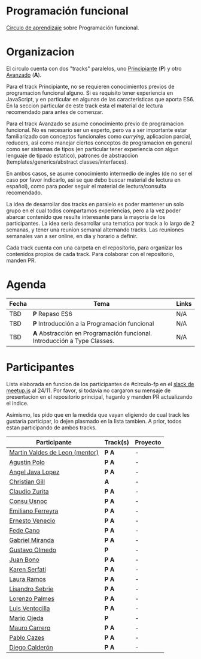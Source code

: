 # Programación funcional

[Circulo de aprendizaje](https://github.com/circulo-aprendizaje/organizacion) sobre Programación funcional.

# Organizacion

El circulo cuenta con dos "tracks" paralelos, uno [Principiante](https://github.com/circulo-aprendizaje/programacion-funcional/tree/master/principiante) (**P**) y otro [Avanzado](https://github.com/circulo-aprendizaje/programacion-funcional/tree/master/avanzado) (**A**).

Para el track Principiante, no se requieren conocimientos previos de programacion funcional alguno. Si es requisito tener experiencia en JavaScript, y en particular en algunas de las caracteristicas que aporta ES6. En la seccion particular de este track esta el material de lectura recomendado para antes de comenzar.

Para el track Avanzado se asume conocimiento previo de programacion funcional. No es necesario ser un experto, pero va a ser importante estar familiarizado con conceptos funcionales como _currying_, aplicacion parcial, reducers, asi como manejar ciertos conceptos de programacion en general como ser sistemas de tipos (en particular tener experiencia con algun lenguaje de tipado estatico), patrones de abstraccion (templates/generics/abstract classes/interfaces).

En ambos casos, se asume conocimiento intermedio de ingles (de no ser el caso por favor indicarlo, asi se que debo buscar material de lectura en español), como para poder seguir el material de lectura/consulta recomendado.

La idea de desarrollar dos tracks en paralelo es poder mantener un solo grupo en el cual todos compartamos experiencias, pero a la vez poder abarcar contenido que resulte interesante para la mayoria de los participantes. La idea seria desarrollar una tematica por track a lo largo de 2 semanas, y tener una reunion semanal alternando tracks. Las reuniones semanales van a ser online, en dia y horario a definir.

Cada track cuenta con una carpeta en el repositorio, para organizar los contenidos propios de cada track. Para colaborar con el repositorio, manden PR.

# Agenda

Fecha | Tema | Links
--- | --- | ---
TBD | **P** Repaso ES6 | N/A
TBD | **P** Introducción a la Programación funcional | N/A
TBD | **A** Abstracción en Programación funcional. Introducción a Type Classes. | N/A

# Participantes

Lista elaborada en funcion de los participantes de #circulo-fp en el [slack de meetup.js](http://slack.meetupjs.com.ar) al 24/11. Por favor, si todavia no cargaron su mensaje de presentacion en el repositorio principal, haganlo y manden PR actualizando el indice.

Asimismo, les pido que en la medida que vayan eligiendo de cual track les gustaria participar, lo dejen plasmado en la lista tambien. A prior, todos estan participando de ambos tracks.

Participante | Track(s) | Proyecto
--- | --- | ---
[Martin Valdes de Leon (mentor)](https://github.com/circulo-aprendizaje/organizacion/blob/master/mensajes/martin_valdes_de_leon.md) | **P** **A** | -
[Agustin Polo](https://github.com/circulo-aprendizaje/organizacion/blob/master/mensajes/claudio_zurita.md) | **P** **A** | -
[Angel Java Lopez](https://github.com/circulo-aprendizaje/organizacion/blob/master/mensajes/ajlopez_aprendiz.md) | **P** **A** | -
[Christian Gill](https://github.com/circulo-aprendizaje/organizacion/blob/master/mensajes/christian_gill_estudiante.md) | **A** | -
[Claudio Zurita](https://github.com/circulo-aprendizaje/organizacion/blob/master/mensajes/claudio_zurita.md) | **P** **A** | -
[Consu Usnoc](https://github.com/circulo-aprendizaje/organizacion/blob/master/mensajes/MISSING.md) | **P** **A** | -
[Emiliano Ferreyra](https://github.com/circulo-aprendizaje/organizacion/blob/master/mensajes/MISSING.md) | **P** **A** | -
[Ernesto Venecio](https://github.com/circulo-aprendizaje/organizacion/blob/master/mensajes/MISSING.md) | **P** **A** | -
[Fede Cano](https://github.com/circulo-aprendizaje/organizacion/blob/master/mensajes/MISSING.md) | **P** **A** | -
[Gabriel Miranda](https://github.com/circulo-aprendizaje/organizacion/blob/master/mensajes/MISSING.md) | **P** **A** | -
[Gustavo Olmedo](https://github.com/circulo-aprendizaje/organizacion/blob/master/mensajes/gustavo_olmedo.md) | **P** | -
[Juan Bono](https://github.com/circulo-aprendizaje/organizacion/blob/master/mensajes/juanbono.md) | **P** **A** | -
[Karen Serfati](https://github.com/circulo-aprendizaje/organizacion/blob/master/mensajes/keyserfati.md) | **P** **A** | -
[Laura Ramos](https://github.com/circulo-aprendizaje/organizacion/blob/master/mensajes/MISSING.md) | **P** **A** | -
[Lisandro Sebrie](https://github.com/circulo-aprendizaje/organizacion/blob/master/mensajes/MISSING.md) | **P** **A** | -
[Lorenzo Palmes](https://github.com/circulo-aprendizaje/organizacion/blob/master/mensajes/lpalmes.md) | **P** **A** | -
[Luis Ventocilla](https://github.com/circulo-aprendizaje/organizacion/blob/master/mensajes/MISSING.md) | **P** **A** | -
[Mario Ojeda](https://github.com/circulo-aprendizaje/organizacion/blob/master/mensajes/mario_ojeda.md) | **P** | -
[Mauro Carrero](https://github.com/circulo-aprendizaje/organizacion/blob/master/mensajes/mauro_carrero.md) | **P** **A** | -
[Pablo Cazes](https://github.com/circulo-aprendizaje/organizacion/blob/master/mensajes/pablo_cazes.md) | **P** **A** | -
[Diego Calderón](https://github.com/circulo-aprendizaje/organizacion/blob/master/mensajes/diego_calderon.md) | **P** **A** | -
